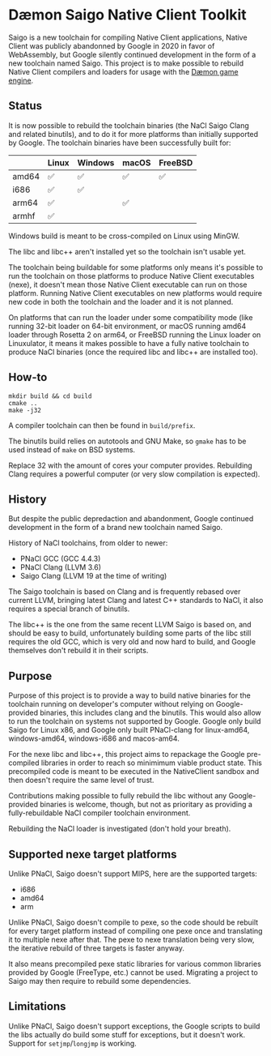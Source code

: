 # Dæmon Saigo Native Client Toolkit

Saigo is a new toolchain for compiling Native Client applications, Native Client was publicly abandonned by Google in 2020 in favor of WebAssembly, but Google silently continued development in the form of a new toolchain named Saigo. This project is to make possible to rebuild Native Client compilers and loaders for usage with the [Dæmon game engine](https://github.com/DaemonEngine/Daemon).

## Status

It is now possible to rebuild the toolchain binaries (the NaCl Saigo Clang and related binutils), and to do it for more platforms than initially supported by Google. The toolchain binaries have been successfully built for:

||Linux|Windows|macOS|FreeBSD
-|-|-|-|-
amd64|✅️|✅️|✅️|✅️
i686|✅️|✅️|
arm64|✅️||✅️
armhf|✅️

Windows build is meant to be cross-compiled on Linux using MinGW.

The libc and libc++ aren't installed yet so the toolchain isn't usable yet.

The toolchain being buildable for some platforms only means it's possible to run the toolchain on those platforms to produce Native Client executables (nexe), it doesn't mean those Native Client executable can run on those platform. Running Native Client executables on new platforms would require new code in both the toolchain and the loader and it is not planned.

On platforms that can run the loader under some compatibility mode (like running 32-bit loader on 64-bit environment, or macOS running amd64 loader through Rosetta 2 on arm64, or FreeBSD running the Linux loader on Linuxulator, it means it makes possible to have a fully native toolchain to produce NaCl binaries (once the required libc and libc++ are installed too).

## How-to

```
mkdir build && cd build
cmake ..
make -j32
```

A compiler toolchain can then be found in `build/prefix`.

The binutils build relies on autotools and GNU Make, so `gmake` has to be used instead of `make` on BSD systems.

Replace 32 with the amount of cores your computer provides. Rebuilding Clang requires a powerful computer (or very slow compilation is expected).


## History

But despite the public depredaction and abandonment, Google continued development in the form of a brand new toolchain named Saigo.

History of NaCl toolchains, from older to newer:

- PNaCl GCC (GCC 4.4.3)
- PNaCl Clang (LLVM 3.6)
- Saigo Clang (LLVM 19 at the time of writing)

The Saigo toolchain is based on Clang and is frequently rebased over current LLVM, bringing latest Clang and latest C++ standards to NaCl, it also requires a special branch of binutils.

The libc++ is the one from the same recent LLVM Saigo is based on, and should be easy to build, unfortunately building some parts of the libc still requires the old GCC, which is very old and now hard to build, and Google themselves don't rebuild it in their scripts.


## Purpose

Purpose of this project is to provide a way to build native binaries for the toolchain running on developer's computer without relying on Google-provided binaries, this includes clang and the binutils. This would also allow to run the toolchain on systems not supported by Google. Google only build Saigo for Linux x86, and Google only built PNaCl-clang for linux-amd64, windows-amd64, windows-i686 and macos-am64. 

For the nexe libc and libc++, this project aims to repackage the Google pre-compiled libraries in order to reach so minimimum viable product state. This precompiled code is meant to be executed in the NativeClient sandbox and then doesn't require the same level of trust.

Contributions making possible to fully rebuild the libc without any Google-provided binaries is welcome, though, but not as prioritary as providing a fully-rebuildable NaCl compiler toolchain environment.

Rebuilding the NaCl loader is investigated (don't hold your breath).


## Supported nexe target platforms

Unlike PNaCl, Saigo doesn't support MIPS, here are the supported targets:

- i686
- amd64
- arm

Unlike PNaCl, Saigo doesn't compile to pexe, so the code should be rebuilt for every target platform instead of compiling one pexe once and translating it to multiple nexe  after that. The pexe to nexe translation being very slow, the iterative rebuild of three targets is faster anyway.

It also means precompiled pexe static libraries for various common libraries provided by Google (FreeType, etc.) cannot be used. Migrating a project to Saigo may then require to rebuild some dependencies.


## Limitations

Unlike PNaCl, Saigo doesn't support exceptions, the Google scripts to build the libs actually do build some stuff for exceptions, but it doesn't work. Support for `setjmp`/`longjmp` is working.

